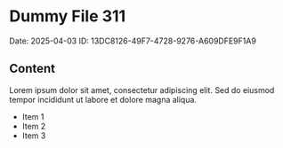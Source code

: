 # Dummy File 311

Date: 2025-04-03
ID: 13DC8126-49F7-4728-9276-A609DFE9F1A9

## Content

Lorem ipsum dolor sit amet, consectetur adipiscing elit.
Sed do eiusmod tempor incididunt ut labore et dolore magna aliqua.

* Item 1
* Item 2
* Item 3

